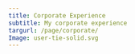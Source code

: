 ```yaml
---
title: Corporate Experience
subtitle: My corporate experience
targurl: /page/corporate/
Image: user-tie-solid.svg
---
```

